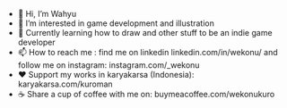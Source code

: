 - 👋 Hi, I’m Wahyu
- 👀 I’m interested in game development and illustration
- 🌱 Currently learning how to draw and other stuff to be an indie game developer
- 📫 How to reach me : find me on linkedin linkedin.com/in/wekonu/ and follow me on instagram: instagram.com/_wekonu
- ❤️ Support my works in karyakarsa (Indonesia): karyakarsa.com/kuroman
- ☕ Share a cup of coffee with me on: buymeacoffee.com/wekonukuro

<!---
wekonu/wekonu is a ✨ special ✨ repository because its `README.md` (this file) appears on your GitHub profile.
You can click the Preview link to take a look at your changes.
--->
